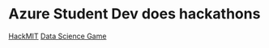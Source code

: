 # Azure Student Dev does hackathons
[HackMIT](/hackmit/readme.md)
[Data Science Game](/datasciencegame/readme.md)
